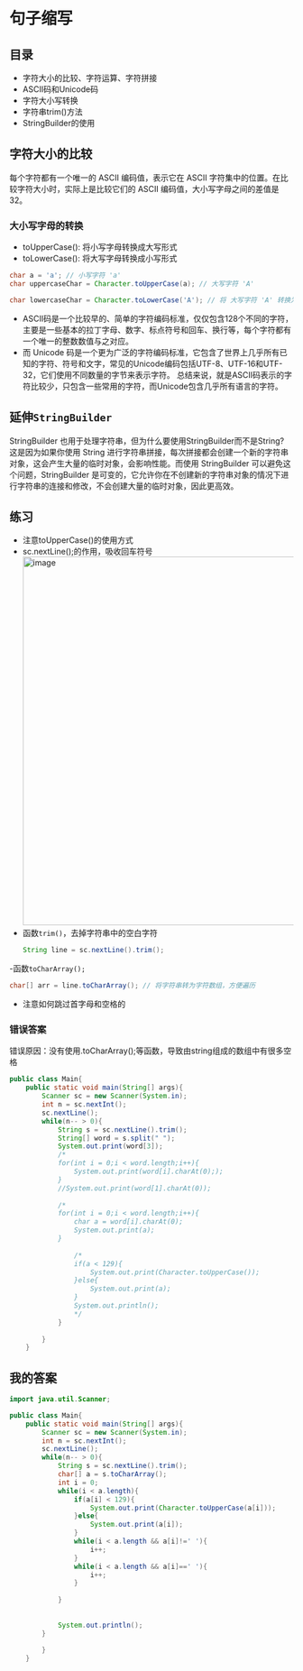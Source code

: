 # 句子缩写

## 目录
- 字符大小的比较、字符运算、字符拼接
- ASCII码和Unicode码
- 字符大小写转换
- 字符串trim()方法
- StringBuilder的使用

## 字符大小的比较
每个字符都有一个唯一的 ASCII 编码值，表示它在 ASCII 字符集中的位置。在比较字符大小时，实际上是比较它们的 ASCII 编码值，大小写字母之间的差值是32。
### 大小写字母的转换

- toUpperCase(): 将小写字母转换成大写形式
- toLowerCase(): 将大写字母转换成小写形式
``` java
char a = 'a'; // 小写字符 'a'
char uppercaseChar = Character.toUpperCase(a); // 大写字符 'A'
```
``` java
char lowercaseChar = Character.toLowerCase('A'); // 将 大写字符 'A' 转换为小写字符
```
* ASCII码是一个比较早的、简单的字符编码标准，仅仅包含128个不同的字符，主要是一些基本的拉丁字母、数字、标点符号和回车、换行等，每个字符都有一个唯一的整数数值与之对应。
* 而 Unicode 码是一个更为广泛的字符编码标准，它包含了世界上几乎所有已知的字符、符号和文字，常见的Unicode编码包括UTF-8、UTF-16和UTF-32，它们使用不同数量的字节来表示字符。
总结来说，就是ASCII码表示的字符比较少，只包含一些常用的字符，而Unicode包含几乎所有语言的字符。

## 延伸`StringBuilder`
StringBuilder 也用于处理字符串，但为什么要使用StringBuilder而不是String?
这是因为如果你使用 String 进行字符串拼接，每次拼接都会创建一个新的字符串对象，这会产生大量的临时对象，会影响性能。而使用 StringBuilder 可以避免这个问题，StringBuilder 是可变的，它允许你在不创建新的字符串对象的情况下进行字符串的连接和修改，不会创建大量的临时对象，因此更高效。

## 练习
- 注意toUpperCase()的使用方式
- sc.nextLine();的作用，吸收回车符号
  <img width="654" alt="image" src="https://github.com/Xiaxlll/OR_Study/assets/77572858/1a374d3f-7039-42eb-8295-ab5e86df4998">
- 函数`trim()`，去掉字符串中的空白字符
  ``` java
  String line = sc.nextLine().trim();
  ```
-函数`toCharArray();`
 ``` java
 char[] arr = line.toCharArray(); // 将字符串转为字符数组，方便遍历
 ```
- 注意如何跳过首字母和空格的
### 错误答案
错误原因：没有使用.toCharArray();等函数，导致由string组成的数组中有很多空格
``` java
public class Main{
    public static void main(String[] args){
        Scanner sc = new Scanner(System.in);
        int n = sc.nextInt();
        sc.nextLine();
        while(n-- > 0){
            String s = sc.nextLine().trim();
            String[] word = s.split(" ");
            System.out.print(word[3]);
            /*
            for(int i = 0;i < word.length;i++){
                System.out.print(word[i].charAt(0););
            }
            //System.out.print(word[1].charAt(0));
            
            /*
            for(int i = 0;i < word.length;i++){
                char a = word[i].charAt(0);
                System.out.print(a);
            }
                
                /*
                if(a < 129){
                    System.out.print(Character.toUpperCase());
                }else{
                    System.out.print(a);
                }
                System.out.println();
                */
            }
            
        }
    }
```
## 我的答案
``` java
import java.util.Scanner;

public class Main{
    public static void main(String[] args){
        Scanner sc = new Scanner(System.in);
        int n = sc.nextInt();
        sc.nextLine();
        while(n-- > 0){
            String s = sc.nextLine().trim();
            char[] a = s.toCharArray();
            int i = 0;
            while(i < a.length){
                if(a[i] < 129){
                    System.out.print(Character.toUpperCase(a[i]));
                }else{
                    System.out.print(a[i]);
                }
                while(i < a.length && a[i]!=' '){
                    i++;
                }
                while(i < a.length && a[i]==' '){
                    i++;
                }
                
            }
            
            
            System.out.println();
        }
            
        }
    }
```

